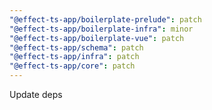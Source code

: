 ```yaml
---
"@effect-ts-app/boilerplate-prelude": patch
"@effect-ts-app/boilerplate-infra": minor
"@effect-ts-app/boilerplate-vue": patch
"@effect-ts-app/schema": patch
"@effect-ts-app/infra": patch
"@effect-ts-app/core": patch
---
```


Update deps
